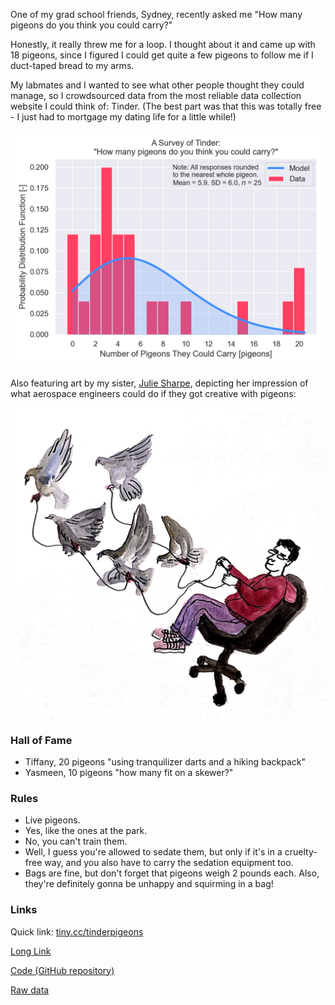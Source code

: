 One of my grad school friends, Sydney, recently asked me "How many pigeons do you think you could carry?"

Honestly, it really threw me for a loop. I thought about it and came up with 18 pigeons, since I figured I could get quite a few pigeons to follow me if I duct-taped bread to my arms.

My labmates and I wanted to see what other people thought they could manage, so I crowdsourced data from the most reliable data collection website I could think of: Tinder. (The best part was that this was totally free - I just had to mortgage my dating life for a little while!)

![Pigeon Graph](media/pigeons.png)  

Also featuring art by my sister, [Julie Sharpe](https://www.instagram.com/juliesharpeart/), depicting her impression of what aerospace engineers could do if they got creative with pigeons:

![Pigeon Art](media/pigeons_aerospace_engineering.png)

### Hall of Fame

* Tiffany, 20 pigeons "using tranquilizer darts and a hiking backpack"
* Yasmeen, 10 pigeons "how many fit on a skewer?"

### Rules

* Live pigeons.
* Yes, like the ones at the park.
* No, you can't train them.
* Well, I guess you're allowed to sedate them, but only if it's in a cruelty-free way, and you also have to carry the sedation equipment too.
* Bags are fine, but don't forget that pigeons weigh 2 pounds each. Also, they're definitely gonna be unhappy and squirming in a bag!

### Links

Quick link: [tiny.cc/tinderpigeons](http://tiny.cc/tinderpigeons)

[Long Link](https://peterdsharpe.github.io/pigeons/)

[Code (GitHub repository)](https://github.com/peterdsharpe/pigeons)

[Raw data](https://github.com/peterdsharpe/pigeons/blob/master/data.csv)